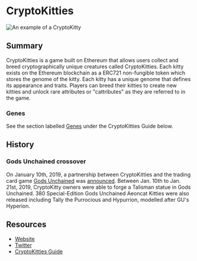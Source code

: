 # CryptoKitties
![An example of a CryptoKitty](https://www.cryptokitties.co/images/kitty-eth.svg)
## Summary

CryptoKitties is a game built on Ethereum that allows users collect and breed cryptographically unique creatures called CryptoKitties. Each kitty exists on the Ethereum blockchain as a ERC721 non-fungible token which stores the genome of the kitty. Each kitty has a unique genome that defines its appearance and traits. Players can breed their kitties to create new kitties and unlock rare attributes or "cattributes" as they are referred to in the game.

### Genes
See the section labelled [Genes](https://guide.cryptokitties.co/guide/cat-features/genes) under the CryptoKitties Guide below.

## History

### Gods Unchained crossover
On January 10th, 2019, a partnership between CryptoKitties and the trading card game [Gods Unchained](https://docs.ethhub.io/built-on-ethereum/games/gods-unchained) was [announced](https://medium.com/@fuelgames/cryptokitties-x-gods-unchained-7f69c80b5e5b). Between Jan. 10th to Jan. 21st, 2019, CryptoKitty owners were able to forge a Talisman statue in Gods Unchained.  380 Special-Edition Gods Unchained Aeoncat Kitties were also released including Tally the Purrocious and Hypurrion, modelled after GU's Hyperion. 


## Resources

* [Website](https://www.cryptokitties.co/)
* [Twitter](https://twitter.com/cryptokitties)
* [CryptoKitties Guide](https://guide.cryptokitties.co/guide/)

